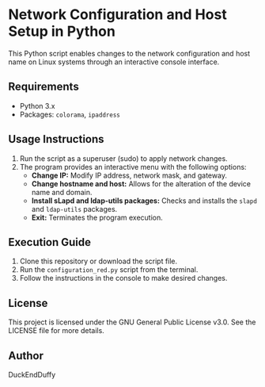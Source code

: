 # Network Configuration and Host Setup in Python

This Python script enables changes to the network configuration and host name on Linux systems through an interactive console interface.

## Requirements

- Python 3.x
- Packages: `colorama`, `ipaddress`

## Usage Instructions

1. Run the script as a superuser (sudo) to apply network changes.
2. The program provides an interactive menu with the following options:
   - **Change IP:** Modify IP address, network mask, and gateway.
   - **Change hostname and host:** Allows for the alteration of the device name and domain.
   - **Install sLapd and ldap-utils packages:** Checks and installs the `slapd` and `ldap-utils` packages.
   - **Exit:** Terminates the program execution.

## Execution Guide

1. Clone this repository or download the script file.
2. Run the `configuration_red.py` script from the terminal.
3. Follow the instructions in the console to make desired changes.

## License

This project is licensed under the GNU General Public License v3.0. See the LICENSE file for more details.

## Author

DuckEndDuffy


